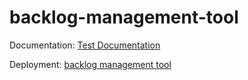 ﻿# backlog-management-tool
 
 
 Documentation: [Test Documentation](https://github.com/grisytt/backlog-management/wiki/Test-Documentation)
 
 Deployment: [backlog management tool](http://ppmtoolspringbootreact-env.eba-yzwvcxb3.us-east-1.elasticbeanstalk.com/)

